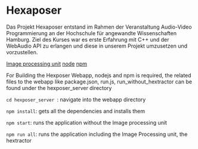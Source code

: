 # Hexaposer

Das Projekt Hexaposer entstand im Rahmen der Veranstaltung Audio-Video Programmierung an der Hochschule für angewandte Wissenschaften Hamburg.
Ziel des Kurses war es erste Erfahrung mit C++ und der WebAudio API zu erlangen und diese in unserem Projekt umzusetzen und vorzustellen.

[Image processing unit](https://github.com/wavy1/hexposer_image_processor)
[node](https://nodejs.org/)
[npm](https://www.npmjs.com/)

For Building the Hexposer Webapp, nodejs and npm is required, the related files to the webapp like package.json, run.js, run_without_hextractor can be found under the hexposer_server directory

```cd hexposer_server ```: navigate into the webapp directory

```npm install```: gets all the dependencies and installs them

```npm start```: runs the application without the Image processing unit

```npm run all```: runs the application including the Image Processing unit, the hextractor
